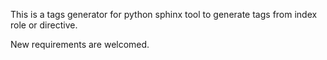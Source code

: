 This is a tags generator for python sphinx tool to generate tags from index
role or directive.

New requirements are welcomed.
